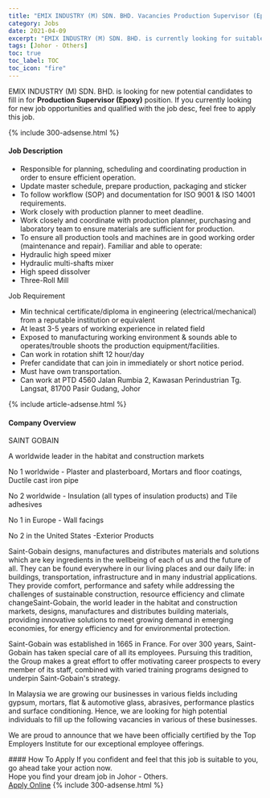 ```yaml
---
title: "EMIX INDUSTRY (M) SDN. BHD. Vacancies Production Supervisor (Epoxy)" 
category: Jobs 
date: 2021-04-09 
excerpt: "EMIX INDUSTRY (M) SDN. BHD. is currently looking for suitable person to fill in the Production Supervisor (Epoxy) which based in Johor - Others" 
tags: [Johor - Others] 
toc: true 
toc_label: TOC 
toc_icon: "fire" 
--- 
```


<p>EMIX INDUSTRY (M) SDN. BHD. is looking for new potential candidates to fill in for <b>Production Supervisor (Epoxy)</b> position. If you currently looking for new job opportunities and qualified with the job desc, feel free to apply this job.
</p>{% include 300-adsense.html %} 
<div><div><h4>Job Description</h4></div><div><div><span><div><ul><li>Responsible for planning, scheduling and coordinating production in order to ensure efficient operation.</li><li>Update master schedule, prepare production, packaging and sticker</li><li>To follow workflow (SOP) and documentation for ISO 9001 &amp; ISO 14001 requirements.</li><li>Work closely with production planner to meet deadline.</li><li>Work closely and coordinate with production planner, purchasing and laboratory team to ensure materials are sufficient for production.</li><li>To ensure all production tools and machines are in good working order (maintenance and repair). Familiar and able to operate:</li><li>Hydraulic high speed mixer</li><li>Hydraulic multi-shafts mixer</li><li>High speed dissolver</li><li>Three-Roll Mill</li></ul><p>Job Requirement</p><ul><li>Min technical certificate/diploma in engineering (electrical/mechanical) from a reputable institution or equivalent</li><li>At least 3-5 years of working experience in related field</li><li>Exposed to manufacturing working environment &amp; sounds able to operates/trouble shoots the production equipment/facilities.</li><li>Can work in rotation shift 12 hour/day</li><li>Prefer candidate that can join in immediately or short notice period.</li><li>Must have own transportation.</li><li>Can work at PTD 4560 Jalan Rumbia 2, Kawasan Perindustrian Tg. Langsat, 81700 Pasir Gudang, Johor</li></ul></div></span></div></div></div> 
{% include article-adsense.html %} 
<div><div><h4>Company Overview</h4></div><div><div><span><div><p>SAINT GOBAIN</p><p>A worldwide leader in the habitat and construction markets</p><p>No 1 worldwide - Plaster and plasterboard, Mortars and floor coatings, Ductile cast iron pipe</p><p>No 2 worldwide -&#160;Insulation (all types of insulation products) and Tile adhesives</p><p>No 1 in Europe - Wall facings</p><p>No 2 in the United States -Exterior Products</p><p>Saint-Gobain designs, manufactures and distributes materials and solutions which are key ingredients in the wellbeing of each of us and the future of all. They can be found everywhere in our living places and our daily life: in buildings, transportation, infrastructure and in many industrial applications. They provide comfort, performance and safety while addressing the challenges of sustainable construction, resource efficiency and climate changeSaint-Gobain, the world leader in the habitat and construction markets, designs, manufactures and distributes building materials, providing innovative solutions to meet growing demand in emerging economies, for energy efficiency and for environmental protection.</p><p>Saint-Gobain was established in 1665 in France. For over 300 years, Saint-Gobain has taken&#160;special care of all its employees. Pursuing this tradition, the Group makes a great effort to offer motivating career prospects to every member of its staff, combined with varied training programs designed to underpin Saint-Gobain's strategy.</p><p>In Malaysia we are growing our businesses in various fields including gypsum, mortars, flat &amp; automotive glass, abrasives, performance plastics and surface conditioning. Hence, we are looking for high potential individuals to fill up the following vacancies in various of these businesses.</p><p>We are proud to announce that we have been officially certified by the Top Employers Institute for our exceptional employee offerings.&#160;&#160;</p></div></span></div></div></div> 
#### How To Apply 
If you confident and feel that this job is suitable to you, go ahead take your action now. <br/> 
Hope you find your dream job in Johor - Others. <br/> 
<a href="https://www.jobstreet.com.my/en/job/production-supervisor-epoxy-4532282?jobId=jobstreet-my-job-4532282&" class="btn btn--info" target="_blank" rel="nofollow noopenner">Apply Online</a> 
{% include 300-adsense.html %} 